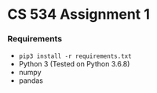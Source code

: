 # CS 534 Assignment 1


### Requirements
- `pip3 install -r requirements.txt`
- Python 3 (Tested on Python 3.6.8)
- numpy
- pandas


